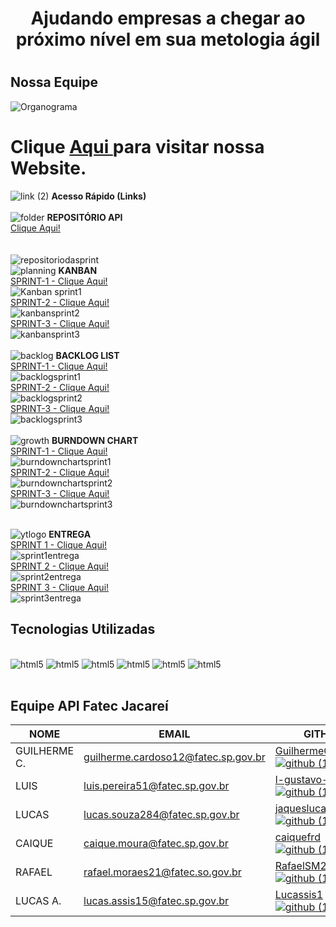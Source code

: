 <h1 align='center'>Ajudando empresas a chegar ao próximo nível em sua metologia ágil</h1>
<h1></h1>

## Nossa Equipe

![Organograma](https://github.com/l-gustavo-barbosa/candagoScrum/blob/master/imagens/Blue%20and%20White%20Circle%20Organizational%20Chart.png)



<h1>Clique 
        <a href="https://l-gustavo-barbosa.github.io/candagoScrum/"target="_blank">Aqui
        </a> para visitar nossa Website.
    </h1>


![link (2)](https://user-images.githubusercontent.com/104475381/235953049-06c546c1-aa57-42f2-b8db-0ba5237a5ec4.png) **Acesso Rápido (Links)**
<br>
<br>
![folder](https://user-images.githubusercontent.com/104475381/235959141-faaeb1c6-25a9-4545-a1f4-41832e8f0fc5.png)
**REPOSITÓRIO API**
<br>
[Clique Aqui!](https://github.com/l-gustavo-barbosa/candagoScrum)
<br>
<br>
<br>
![repositoriodasprint](https://raw.githubusercontent.com/l-gustavo-barbosa/candagoScrum/master/imagens/reposit%C3%B3rio%20sprint.png)
<br>
![planning](https://user-images.githubusercontent.com/104475381/235958977-c923e4b1-8a20-4863-9344-0c86ce84caef.png)
 **KANBAN**
 <br>
[SPRINT-1 - Clique Aqui!](https://github.com/users/l-gustavo-barbosa/projects/2/views/4)
<br>
![Kanban sprint1](https://raw.githubusercontent.com/l-gustavo-barbosa/candagoScrum/master/imagens/kanban%20sprint%201.png) 
<br>
[SPRINT-2 - Clique Aqui!](https://github.com/users/l-gustavo-barbosa/projects/2/views/9)
<br>
![kanbansprint2](https://raw.githubusercontent.com/l-gustavo-barbosa/candagoScrum/master/imagens/kanban%20sprint%202.png)
<br>
[SPRINT-3 - Clique Aqui!](https://github.com/users/l-gustavo-barbosa/projects/2/views/9?sliceBy%5Bvalue%5D=3)
<br>
![kanbansprint3](https://raw.githubusercontent.com/l-gustavo-barbosa/candagoScrum/master/imagens/sprint3/kanban.png)
<br>
<br>
![backlog](https://user-images.githubusercontent.com/104475381/235958941-ed63f4ab-3d47-4ecd-83f7-e9d889e1b38c.png)
**BACKLOG LIST**
<br>
[SPRINT-1 - Clique Aqui!](https://github.com/users/l-gustavo-barbosa/projects/2)
<br>
![backlogsprint1](https://raw.githubusercontent.com/l-gustavo-barbosa/candagoScrum/master/imagens/backlog%20sprint%201.png)
<br>
[SPRINT-2 - Clique Aqui!](https://github.com/users/l-gustavo-barbosa/projects/2)
<br>
![backlogsprint2](https://raw.githubusercontent.com/l-gustavo-barbosa/candagoScrum/master/imagens/backlog%20sprint%202%20.png)
<br>
[SPRINT-3 - Clique Aqui!](https://github.com/users/l-gustavo-barbosa/projects/2)
<br>
![backlogsprint3](https://raw.githubusercontent.com/l-gustavo-barbosa/candagoScrum/master/imagens/sprint3/backlog.png)
<br>
<br>
![growth](https://user-images.githubusercontent.com/104475381/235959262-d2c25637-4372-43b9-bcd2-94c357c23c8c.png)
  **BURNDOWN CHART**
<br>
[SPRINT-1 - Clique Aqui!](https://github.com/l-gustavo-barbosa/candagoScrum/blob/master/imagens/burndown.PNG)
<br>
![burndownchartsprint1](https://raw.githubusercontent.com/l-gustavo-barbosa/candagoScrum/master/imagens/burndown.PNG)
<br>
[SPRINT-2 - Clique Aqui!](https://github.com/l-gustavo-barbosa/candagoScrum/blob/master/imagens/burndown%20chart%20sprint%202.png)
<br>
![burndownchartsprint2](https://raw.githubusercontent.com/l-gustavo-barbosa/candagoScrum/master/imagens/burndown%20chart%20sprint%202.png)
<br>
[SPRINT-3 - Clique Aqui!](https://github.com/l-gustavo-barbosa/candagoScrum/blob/master/imagens/burndown3.png)
<br>
![burndownchartsprint3](https://raw.githubusercontent.com/l-gustavo-barbosa/candagoScrum/master/imagens/burndown3.png)
<br>
<br>

![ytlogo](https://raw.githubusercontent.com/l-gustavo-barbosa/candagoScrum/master/imagens/image-removebg-preview.png)
**ENTREGA**
<br>
[SPRINT 1 - Clique Aqui!](https://www.youtube.com/watch?v=3PtlmFv_WHg)
<br>
![sprint1entrega](https://raw.githubusercontent.com/l-gustavo-barbosa/candagoScrum/master/imagens/sprint%201%20entrega.png)
<br>
[SPRINT 2 - Clique Aqui!](https://www.canva.com/design/DAFyTXLPaFE/0wu_MXgH0AW1I99Ur0MOBg/view?utm_content=DAFyTXLPaFE&utm_campaign=designshare&utm_medium=link&utm_source=editor)
<br>
![sprint2entrega](https://raw.githubusercontent.com/l-gustavo-barbosa/candagoScrum/master/imagens/sprint%202%20entrega.png)
<br>
[SPRINT 3 - Clique Aqui!](https://l-gustavo-barbosa.github.io/candagoScrum/)
<br>
![sprint3entrega](https://raw.githubusercontent.com/l-gustavo-barbosa/candagoScrum/master/imagens/sprint3/entrega.png)



## Tecnologias Utilizadas

<div style="display: inline_block"><br>
    <img alignm alt= "html5" src="https://img.shields.io/badge/JavaScript-F7DF1E?style=for-the-badge&logo=javascript&logoColor=black"/>
    <img alignm alt= "html5" src="https://img.shields.io/badge/HTML5-E34F26?style=for-the-badge&logo=html5&logoColor=white"/>
    <img alignm alt= "html5" src="https://img.shields.io/badge/CSS3-1572B6?style=for-the-badge&logo=css3&logoColor=white"/>
    <img alignm alt= "html5" src="https://img.shields.io/badge/Markdown-000000?style=for-the-badge&logo=markdown&logoColor=white"/>
    <img alignm alt= "html5" src="https://img.shields.io/badge/Figma-F24E1E?style=for-the-badge&logo=figma&logoColor=white"/>
    <img alignm alt= "html5" src="https://img.shields.io/badge/GIT-E44C30?style=for-the-badge&logo=git&logoColor=white"/>
        </div><br>


## Equipe API Fatec Jacareí

NOME	|	EMAIL	|	GITHUB	|	CARGO
---	|	---	|	---	|	---
GUILHERME C.	|	guilherme.cardoso12@fatec.sp.gov.br	|	[GuilhermeCardoso0![github (1)](https://user-images.githubusercontent.com/127904356/227741763-25763db0-8564-428d-a08e-2653b53a733e.png)](https://github.com/GuilhermeCardoso0)	|	PO
LUIS	|	luis.pereira51@fatec.sp.gov.br	|	[l-gustavo-barbosa![github (1)](https://user-images.githubusercontent.com/127904356/227741763-25763db0-8564-428d-a08e-2653b53a733e.png)](https://github.com/l-gustavo-barbosa)	|	Scrum Master
LUCAS	|	lucas.souza284@fatec.sp.gov.br	|	[jaqueslucas![github (1)](https://user-images.githubusercontent.com/127904356/227741763-25763db0-8564-428d-a08e-2653b53a733e.png)](https://github.com/jaqueslucas)|	Dev Team
CAIQUE	|	caique.moura@fatec.sp.gov.br	|	[caiquefrd![github (1)](https://user-images.githubusercontent.com/127904356/227741763-25763db0-8564-428d-a08e-2653b53a733e.png)](https://github.com/caiquefrd)	|	Dev Team
RAFAEL	|	rafael.moraes21@fatec.so.gov.br	|	[RafaelSM21![github (1)](https://user-images.githubusercontent.com/127904356/227741763-25763db0-8564-428d-a08e-2653b53a733e.png)](https://github.com/RafaelSM21)	|	Dev Team
LUCAS A.	|	lucas.assis15@fatec.sp.gov.br	|	[Lucassis1![github (1)](https://user-images.githubusercontent.com/127904356/227741763-25763db0-8564-428d-a08e-2653b53a733e.png)](https://github.com/Lucassis1)	|	Dev Team

